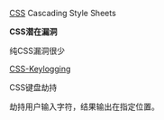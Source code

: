 <!--
 * @Author: kok-s0s
 * @Date: 2021-05-06 18:04:30
 * @LastEditTime: 2021-05-06 19:32:05
 * @Description: CSS-潜在漏洞
-->

[CSS](https://developer.mozilla.org/zh-CN/docs/Web/CSS) Cascading Style Sheets

**CSS潜在漏洞**

纯CSS漏洞很少

[CSS-Keylogging](https://github.com/maxchehab/CSS-Keylogging)

CSS键盘劫持

劫持用户输入字符，结果输出在指定位置。